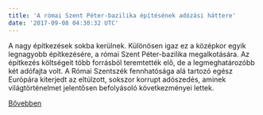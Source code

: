 ```yaml
---
title: 'A római Szent Péter-bazilika építésének adózási háttere'
date: '2017-09-08 04:30:32 UTC'
---
```


A nagy építkezések sokba kerülnek. Különösen igaz ez a középkor egyik legnagyobb építkezésére, a római Szent Péter-bazilika megalkotására. Az építkezés költségeit több forrásból teremtették elő, de a legmeghatározóbb két adófajta volt. A Római Szentszék fennhatósága alá tartozó egész Európára kiterjedt az eltúlzott, sokszor korrupt adószedés, aminek világtörténelmet jelentősen befolyásoló következményei lettek.


[Bővebben](http://ift.tt/2xfUVN1)
